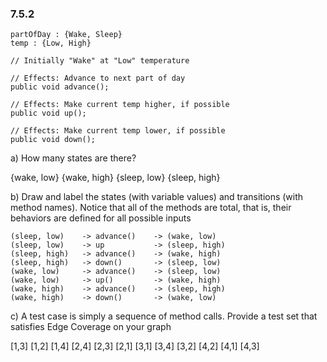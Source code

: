 ### 7.5.2 
```
partOfDay : {Wake, Sleep}
temp : {Low, High}

// Initially "Wake" at "Low" temperature

// Effects: Advance to next part of day
public void advance();

// Effects: Make current temp higher, if possible
public void up();

// Effects: Make current temp lower, if possible
public void down();
```

a) How many states are there?

{wake, low} {wake, high} {sleep, low} {sleep, high}

b) Draw and label the states (with variable values) and transitions (with method names). Notice that all of the methods are total, that is, their behaviors are defined for all possible inputs

```
(sleep, low)    -> advance()    -> (wake, low)
(sleep, low)    -> up           -> (sleep, high)
(sleep, high)   -> advance()    -> (wake, high)
(sleep, high)   -> down()       -> (sleep, low)
(wake, low)     -> advance()    -> (sleep, low)
(wake, low)     -> up()         -> (wake, high)
(wake, high)    -> advance()    -> (sleep, high)
(wake, high)    -> down()       -> (wake, low)
```
c) A test case is simply a sequence of method calls. Provide a test set that satisfies Edge Coverage on your graph

[1,3] [1,2] [1,4] [2,4] [2,3] [2,1] [3,1] [3,4] [3,2] [4,2] [4,1] [4,3]

